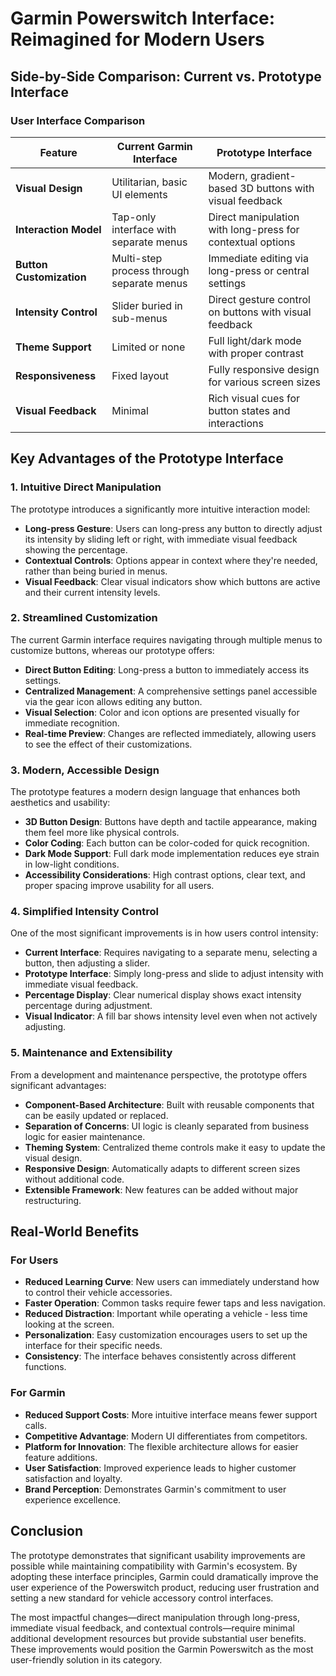 # Garmin Powerswitch Interface: Reimagined for Modern Users

## Side-by-Side Comparison: Current vs. Prototype Interface

### User Interface Comparison

| **Feature**              | **Current Garmin Interface**              | **Prototype Interface**                                    |
| ------------------------ | ----------------------------------------- | ---------------------------------------------------------- |
| **Visual Design**        | Utilitarian, basic UI elements            | Modern, gradient-based 3D buttons with visual feedback     |
| **Interaction Model**    | Tap-only interface with separate menus    | Direct manipulation with long-press for contextual options |
| **Button Customization** | Multi-step process through separate menus | Immediate editing via long-press or central settings       |
| **Intensity Control**    | Slider buried in sub-menus                | Direct gesture control on buttons with visual feedback     |
| **Theme Support**        | Limited or none                           | Full light/dark mode with proper contrast                  |
| **Responsiveness**       | Fixed layout                              | Fully responsive design for various screen sizes           |
| **Visual Feedback**      | Minimal                                   | Rich visual cues for button states and interactions        |

## Key Advantages of the Prototype Interface

### 1. Intuitive Direct Manipulation

The prototype introduces a significantly more intuitive interaction model:

- **Long-press Gesture**: Users can long-press any button to directly adjust its intensity by sliding left or right, with immediate visual feedback showing the percentage.
- **Contextual Controls**: Options appear in context where they're needed, rather than being buried in menus.
- **Visual Feedback**: Clear visual indicators show which buttons are active and their current intensity levels.

### 2. Streamlined Customization

The current Garmin interface requires navigating through multiple menus to customize buttons, whereas our prototype offers:

- **Direct Button Editing**: Long-press a button to immediately access its settings.
- **Centralized Management**: A comprehensive settings panel accessible via the gear icon allows editing any button.
- **Visual Selection**: Color and icon options are presented visually for immediate recognition.
- **Real-time Preview**: Changes are reflected immediately, allowing users to see the effect of their customizations.

### 3. Modern, Accessible Design

The prototype features a modern design language that enhances both aesthetics and usability:

- **3D Button Design**: Buttons have depth and tactile appearance, making them feel more like physical controls.
- **Color Coding**: Each button can be color-coded for quick recognition.
- **Dark Mode Support**: Full dark mode implementation reduces eye strain in low-light conditions.
- **Accessibility Considerations**: High contrast options, clear text, and proper spacing improve usability for all users.

### 4. Simplified Intensity Control

One of the most significant improvements is in how users control intensity:

- **Current Interface**: Requires navigating to a separate menu, selecting a button, then adjusting a slider.
- **Prototype Interface**: Simply long-press and slide to adjust intensity with immediate visual feedback.
- **Percentage Display**: Clear numerical display shows exact intensity percentage during adjustment.
- **Visual Indicator**: A fill bar shows intensity level even when not actively adjusting.

### 5. Maintenance and Extensibility

From a development and maintenance perspective, the prototype offers significant advantages:

- **Component-Based Architecture**: Built with reusable components that can be easily updated or replaced.
- **Separation of Concerns**: UI logic is cleanly separated from business logic for easier maintenance.
- **Theming System**: Centralized theme controls make it easy to update the visual design.
- **Responsive Design**: Automatically adapts to different screen sizes without additional code.
- **Extensible Framework**: New features can be added without major restructuring.

## Real-World Benefits

### For Users

- **Reduced Learning Curve**: New users can immediately understand how to control their vehicle accessories.
- **Faster Operation**: Common tasks require fewer taps and less navigation.
- **Reduced Distraction**: Important while operating a vehicle - less time looking at the screen.
- **Personalization**: Easy customization encourages users to set up the interface for their specific needs.
- **Consistency**: The interface behaves consistently across different functions.

### For Garmin

- **Reduced Support Costs**: More intuitive interface means fewer support calls.
- **Competitive Advantage**: Modern UI differentiates from competitors.
- **Platform for Innovation**: The flexible architecture allows for easier feature additions.
- **User Satisfaction**: Improved experience leads to higher customer satisfaction and loyalty.
- **Brand Perception**: Demonstrates Garmin's commitment to user experience excellence.

## Conclusion

The prototype demonstrates that significant usability improvements are possible while maintaining compatibility with Garmin's ecosystem. By adopting these interface principles, Garmin could dramatically improve the user experience of the Powerswitch product, reducing user frustration and setting a new standard for vehicle accessory control interfaces.

The most impactful changes—direct manipulation through long-press, immediate visual feedback, and contextual controls—require minimal additional development resources but provide substantial user benefits. These improvements would position the Garmin Powerswitch as the most user-friendly solution in its category.

